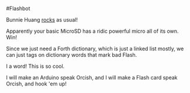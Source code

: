 #Flashbot

Bunnie Huang [rocks](http://www.bunniestudios.com/blog/?p=3554) as usual!

Apparently your basic MicroSD has a ridic powerful micro all of its own. Win!

Since we just need a Forth dictionary, which is just a linked list mostly, we can just tags on dictionary words that mark bad Flash. 

I a word! This is so cool.

I will make an Arduino speak Orcish, and I will make a Flash card speak Orcish, and hook 'em up!